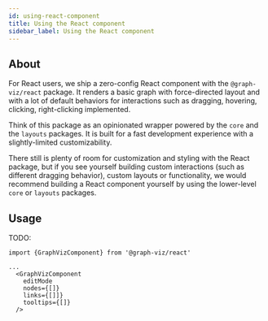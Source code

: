 ```yaml
---
id: using-react-component
title: Using the React component
sidebar_label: Using the React component
---
```


## About

For React users, we ship a zero-config React component with the `@graph-viz/react` package. It renders a basic graph with 
force-directed layout and with a lot of default behaviors for interactions such as dragging, hovering, clicking,
right-clicking implemented.

Think of this package as an opinionated wrapper powered by the `core` and the `layouts` packages. It is built for a fast
development experience with a slightly-limited customizability. 

There still is plenty of room for customization and styling with the React package, but if you see 
yourself building custom interactions (such as different dragging behavior), custom layouts or functionality, we would
recommend building a React component yourself by using the lower-level `core` or `layouts` packages.

## Usage
TODO:

```tsx
import {GraphVizComponent} from '@graph-viz/react'

...
  <GraphVizComponent
    editMode
    nodes={[]}
    links={[]]}
    tooltips={[]}
  />
```
